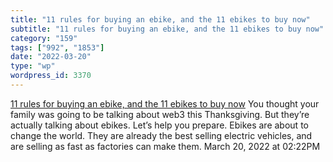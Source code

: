 ```yaml
---
title: "11 rules for buying an ebike, and the 11 ebikes to buy now"
subtitle: "11 rules for buying an ebike, and the 11 ebikes to buy now"
category: "159"
tags: ["992", "1853"]
date: "2022-03-20"
type: "wp"
wordpress_id: 3370
---
```

[ 11 rules for buying an ebike, and the 11 ebikes to buy now](https://ryanj.substack.com/p/ebikes?s=r&utm_campaign=Recomendo&utm_medium=email&utm_source=Revue%20newsletter)
 You thought your family was going to be talking about web3 this Thanksgiving. But they’re actually talking about ebikes. Let’s help you prepare. Ebikes are about to change the world. They are already the best selling electric vehicles, and are selling as fast as factories can make them.
March 20, 2022 at 02:22PM